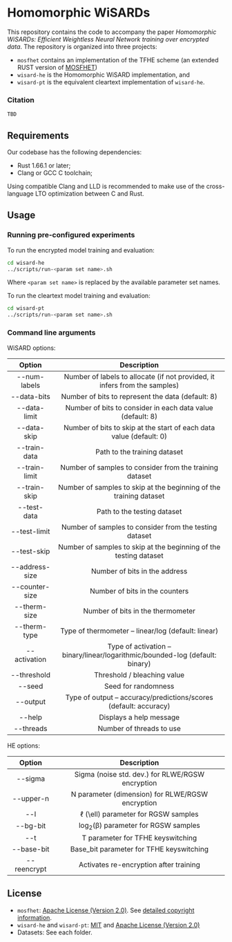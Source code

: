 # Homomorphic WiSARDs

This repository contains the code to accompany the paper *Homomorphic WiSARDs:
Efficient Weightless Neural Network training over encrypted data*. The repository
is organized into three projects:
-  `mosfhet` contains an implementation of the TFHE scheme (an extended RUST version of [MOSFHET](https://github.com/antoniocgj/MOSFHET))
- `wisard-he` is the Homomorphic WiSARD implementation, and
- `wisard-pt` is the equivalent cleartext implementation of `wisard-he`.

### Citation

```
TBD
```

## Requirements

Our codebase has the following dependencies:

- Rust 1.66.1 or later;
- Clang or GCC C toolchain;

Using compatible Clang and LLD is recommended to make use of the cross-language LTO optimization between C and Rust.

## Usage

### Running pre-configured experiments

To run the encrypted model training and evaluation:

```bash
cd wisard-he
../scripts/run-<param set name>.sh
```

Where `<param set name>` is replaced by the available parameter set names.

To run the cleartext model training and evaluation:

```bash
cd wisard-pt
../scripts/run-<param set name>.sh
```

### Command line arguments

WiSARD options:

| Option | Description|
|:------:|:-------:|
| --num-labels  | Number of labels to allocate (if not provided, it infers from the samples) |
| --data-bits   | Number of bits to represent the data (default: 8) |
| --data-limit  | Number of bits to consider in each data value (default: 8) |
| --data-skip   | Number of bits to skip at the start of each data value  (default: 0)|
| --train-data  | Path to the training dataset |
| --train-limit | Number of samples to consider from the training dataset |
| --train-skip | Number of samples to skip at the beginning of the training dataset |
| --test-data | Path to the testing dataset |
| --test-limit | Number of samples to consider from the testing dataset |
| --test-skip | Number of samples to skip at the beginning of the testing dataset |
| --address-size | Number of bits in the address |
| --counter-size | Number of bits in the counters |
| --therm-size | Number of bits in the thermometer |
| --therm-type | Type of thermometer – linear/log (default: linear) |
| --activation | Type of activation – binary/linear/logarithmic/bounded-log (default: binary) |
| --threshold | Threshold / bleaching value |
| --seed | Seed for randomness |
| --output | Type of output – accuracy/predictions/scores (default: accuracy) |
| --help | Displays a help message |
| --threads | Number of threads to use |

HE options:

| Option | Description|
|:------:|:-------:|
| --sigma | Sigma (noise std. dev.) for RLWE/RGSW encryption |
| --upper-n | N parameter (dimension) for RLWE/RGSW encryption |
| --l | ℓ (\ell) parameter for RGSW samples |
| --bg-bit | log<sub>2</sub>(β) parameter for RGSW samples |
| --t | T parameter for TFHE keyswitching |
| --base-bit | Base_bit parameter for TFHE keyswitching |
| --reencrypt | Activates re-encryption after training |

## License

- `mosfhet`: [Apache License (Version 2.0)](./LICENSE-Apache). See [detailed copyright information](https://github.com/leonardohn/homomorphic-wisards/tree/main/mosfhet/mosfhet-sys/MOSFHET#license).
- `wisard-he` and `wisard-pt`: [MIT](./LICENSE-MIT) and [Apache License (Version 2.0)](./LICENSE-Apache)
- Datasets: See each folder.
